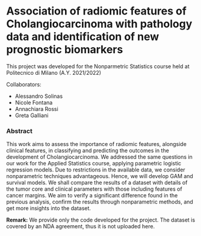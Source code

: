 # Association of radiomic features of Cholangiocarcinoma with pathology data and identification of new prognostic biomarkers
This project was developed for the Nonparmetric Statistics course held at Politecnico di Milano (A.Y. 2021/2022)


Collaborators:
- Alessandro Solinas
- Nicole Fontana
- Annachiara Rossi
- Greta Galliani

### Abstract
This work aims to assess the importance of radiomic features, alongside clinical features, in classifying and predicting the outcomes in the development 
of Cholangiocarcinoma. We addressed the same questions in our work for the Applied Statistics course, applying parametric logistic regression models. 
Due to restrictions in the available data, we consider nonparametric techniques advantageous. Hence, we will develop GAM and survival models. We shall 
compare the results of a dataset with details of the tumor core and clinical parameters with those including features of cancer margins. We aim to verify
a significant difference found in the previous analysis, confirm the results through nonparametric methods, and get more insights into the dataset.


**Remark:** We provide only the code developed for the project. The dataset is covered by an NDA agreement, thus it is not uploaded here.
